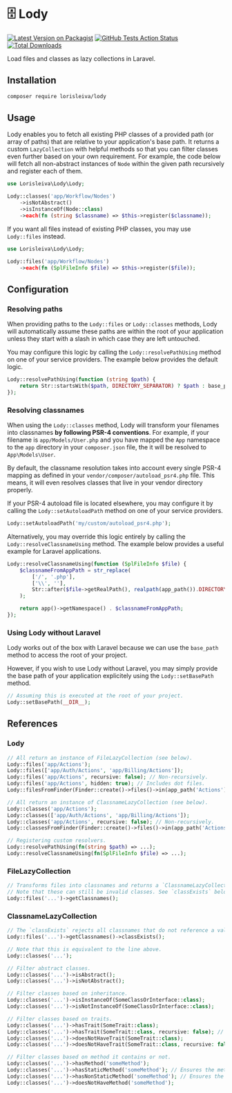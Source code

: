 # 🗄 Lody

[![Latest Version on Packagist](https://img.shields.io/packagist/v/lorisleiva/lody.svg)](https://packagist.org/packages/lorisleiva/lody)
[![GitHub Tests Action Status](https://img.shields.io/github/actions/workflow/status/lorisleiva/lody/run-tests.yml?branch=main)](https://github.com/lorisleiva/lody/actions?query=workflow%3ATests+branch%3Amain)
[![Total Downloads](https://img.shields.io/packagist/dt/lorisleiva/lody.svg)](https://packagist.org/packages/lorisleiva/lody)

Load files and classes as lazy collections in Laravel.

## Installation

```bash
composer require lorisleiva/lody
```

## Usage

Lody enables you to fetch all existing PHP classes of a provided path (or array of paths) that are relative to your application's base path. It returns a custom `LazyCollection` with helpful methods so that you can filter classes even further based on your own requirement. For example, the code below will fetch all non-abstract instances of `Node` within the given path recursively and register each of them.

``` php
use Lorisleiva\Lody\Lody;

Lody::classes('app/Workflow/Nodes')
    ->isNotAbstract()
    ->isInstanceOf(Node::class)
    ->each(fn (string $classname) => $this->register($classname));
```

If you want all files instead of existing PHP classes, you may use `Lody::files` instead.

``` php
use Lorisleiva\Lody\Lody;

Lody::files('app/Workflow/Nodes')
    ->each(fn (SplFileInfo $file) => $this->register($file));
```

## Configuration

### Resolving paths

When providing paths to the `Lody::files` or `Lody::classes` methods, Lody will automatically assume these paths are within the root of your application unless they start with a slash in which case they are left untouched.

You may configure this logic by calling the `Lody::resolvePathUsing` method on one of your service providers. The example below provides the default logic.

```php
Lody::resolvePathUsing(function (string $path) {
    return Str::startsWith($path, DIRECTORY_SEPARATOR) ? $path : base_path($path);
});
```

### Resolving classnames

When using the `Lody::classes` method, Lody will transform your filenames into classnames **by following PSR-4 conventions**. For example, if your filename is `app/Models/User.php` and you have mapped the `App` namespace to the `app` directory in your `composer.json` file, the it will be resolved to `App\Models\User`.

By default, the classname resolution takes into account every single PSR-4 mapping as defined in your `vendor/composer/autoload_psr4.php` file. This means, it will even resolves classes that live in your vendor directory properly.

If your PSR-4 autoload file is located elsewhere, you may configure it by calling the `Lody::setAutoloadPath` method on one of your service providers.

```php
Lody::setAutoloadPath('my/custom/autoload_psr4.php');
```

Alternatively, you may override this logic entirely by calling the `Lody::resolveClassnameUsing` method. The example below provides a useful example for Laravel applications.

```php
Lody::resolveClassnameUsing(function (SplFileInfo $file) {
    $classnameFromAppPath = str_replace(
        ['/', '.php'],
        ['\\', ''],
        Str::after($file->getRealPath(), realpath(app_path()).DIRECTORY_SEPARATOR)
    );

    return app()->getNamespace() . $classnameFromAppPath;
});
```

### Using Lody without Laravel

Lody works out of the box with Laravel because we can use the `base_path` method to access the root of your project.

However, if you wish to use Lody without Laravel, you may simply provide the base path of your application explicitely using the `Lody::setBasePath` method.

```php
// Assuming this is executed at the root of your project.
Lody::setBasePath(__DIR__);
```

## References

### Lody

```php
// All return an instance of FileLazyCollection (see below).
Lody::files('app/Actions');
Lody::files(['app/Auth/Actions', 'app/Billing/Actions']);
Lody::files('app/Actions', recursive: false); // Non-recursively.
Lody::files('app/Actions', hidden: true); // Includes dot files.
Lody::filesFromFinder(Finder::create()->files()->in(app_path('Actions'))->depth(1)); // With custom finder.

// All return an instance of ClassnameLazyCollection (see below).
Lody::classes('app/Actions');
Lody::classes(['app/Auth/Actions', 'app/Billing/Actions']);
Lody::classes('app/Actions', recursive: false); // Non-recursively.
Lody::classesFromFinder(Finder::create()->files()->in(app_path('Actions'))->depth(1)); // With custom finder.

// Registering custom resolvers.
Lody::resolvePathUsing(fn(string $path) => ...);
Lody::resolveClassnameUsing(fn(SplFileInfo $file) => ...);
```

### FileLazyCollection

```php
// Transforms files into classnames and returns a `ClassnameLazyCollection`.
// Note that these can still be invalid classes. See `classExists` below.
Lody::files('...')->getClassnames();
```

### ClassnameLazyCollection

```php
// The `classExists` rejects all classnames that do not reference a valid PHP class.
Lody::files('...')->getClassnames()->classExists();

// Note that this is equivalent to the line above.
Lody::classes('...');

// Filter abstract classes.
Lody::classes('...')->isAbstract();
Lody::classes('...')->isNotAbstract();

// Filter classes based on inheritance.
Lody::classes('...')->isInstanceOf(SomeClassOrInterface::class);
Lody::classes('...')->isNotInstanceOf(SomeClassOrInterface::class);

// Filter classes based on traits.
Lody::classes('...')->hasTrait(SomeTrait::class);
Lody::classes('...')->hasTrait(SomeTrait::class, recursive: false); // Don't include recursive traits.
Lody::classes('...')->doesNotHaveTrait(SomeTrait::class);
Lody::classes('...')->doesNotHaveTrait(SomeTrait::class, recursive: false); // Don't include recursive traits.

// Filter classes based on method it contains or not.
Lody::classes('...')->hasMethod('someMethod');
Lody::classes('...')->hasStaticMethod('someMethod'); // Ensures the method is static.
Lody::classes('...')->hasNonStaticMethod('someMethod'); // Ensures the method is non-static.
Lody::classes('...')->doesNotHaveMethod('someMethod');
```
